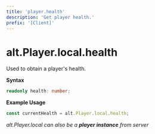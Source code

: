 ```yaml
---
title: 'player.health'
description: 'Get player health.'
prefix: '[Client]'
---
```


# alt.Player.local.health

Used to obtain a player's health.

**Syntax**

```ts
readonly health: number;
```

**Example Usage**

```js
const currentHealth = alt.Player.local.health;
```

_alt.Player.local can also be a **player instance** from server_
